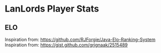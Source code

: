 # LanLords Player Stats

## ELO

Inspiration from: https://github.com/RJForgie/Java-Elo-Ranking-System
Inspiration from: https://gist.github.com/grignaak/2515489